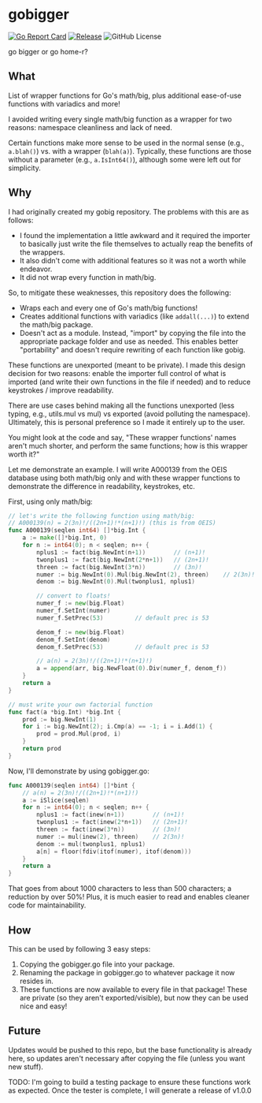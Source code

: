 # gobigger

[![Go Report Card](https://goreportcard.com/badge/github.com/jtpeller/gobigger)](https://goreportcard.com/report/github.com/jtpeller/gobigger)
[![Release](https://img.shields.io/github/release/jtpeller/gobigger.svg?style=flat-square)](https://github.com/jtpeller/gobigger/releases)
![GitHub License](https://img.shields.io/github/license/jtpeller/gobigger)

go bigger or go home-r?

## What

List of wrapper functions for Go's math/big, plus additional ease-of-use functions with variadics and more!

I avoided writing every single math/big function as a wrapper for two reasons: namespace cleanliness and lack of need.

Certain functions make more sense to be used in the normal sense (e.g., `a.blah()`) vs. with a wrapper (`blah(a)`). Typically, these functions are those without a parameter (e.g., `a.IsInt64()`), although some were left out for simplicity.

## Why

I had originally created my gobig repository. The problems with this are as follows:

- I found the implementation a little awkward and it required the importer to basically just write the file themselves to actually reap the benefits of the wrappers.
- It also didn't come with additional features so it was not a worth while endeavor.
- It did not wrap every function in math/big.

So, to mitigate these weaknesses, this repository does the following:

- Wraps each and every one of Go's math/big functions!
- Creates additional functions with variadics (like `addall(...)`) to extend the math/big package.
- Doesn't act as a module. Instead, "import" by copying the file into the appropriate package folder and use as needed. This enables better "portability" and doesn't require rewriting of each function like gobig.

These functions are unexported (meant to be private). I made this design decision for two reasons: enable the importer full control of what is imported (and write their own functions in the file if needed) and to reduce keystrokes / improve readability.

There are use cases behind making all the functions unexported (less typing, e.g., utils.mul vs mul) vs exported (avoid polluting the namespace). Ultimately, this is personal preference so I made it entirely up to the user.

You might look at the code and say, "These wrapper functions' names aren't much shorter, and perform the same functions; how is this wrapper worth it?"

Let me demonstrate an example. I will write A000139 from the OEIS database using both math/big only and with these wrapper functions to demonstrate the difference in readability, keystrokes, etc.

First, using only math/big:

```go
// let's write the following function using math/big:
// A000139(n) = 2(3n)!/((2n+1)!*(n+1)!) (this is from OEIS)
func A000139(seqlen int64) []*big.Int {
    a := make([]*big.Int, 0)
    for n := int64(0); n < seqlen; n++ {
        nplus1 := fact(big.NewInt(n+1))        // (n+1)!
        twonplus1 := fact(big.NewInt(2*n+1))   // (2n+1)!
        threen := fact(big.NewInt(3*n))        // (3n)!
        numer := big.NewInt(0).Mul(big.NewInt(2), threen)    // 2(3n)!
        denom := big.NewInt(0).Mul(twonplus1, nplus1)

        // convert to floats!
        numer_f := new(big.Float)
        numer_f.SetInt(numer)
        numer_f.SetPrec(53)         // default prec is 53

        denom_f := new(big.Float)
        denom_f.SetInt(denom)
        denom_f.SetPrec(53)         // default prec is 53

        // a(n) = 2(3n)!/((2n+1)!*(n+1)!)
        a = append(arr, big.NewFloat(0).Div(numer_f, denom_f))
    }
    return a
}

// must write your own factorial function
func fact(a *big.Int) *big.Int {
    prod := big.NewInt(1)
    for i := big.NewInt(2); i.Cmp(a) == -1; i = i.Add(1) {
        prod = prod.Mul(prod, i)
    }
    return prod
}
```

Now, I'll demonstrate by using gobigger.go:

```go
func A000139(seqlen int64) []*bint {
    // a(n) = 2(3n)!/((2n+1)!*(n+1)!)
    a := iSlice(seqlen)
    for n := int64(0); n < seqlen; n++ {
        nplus1 := fact(inew(n+1))        // (n+1)!
        twonplus1 := fact(inew(2*n+1))   // (2n+1)!
        threen := fact(inew(3*n))        // (3n)!
        numer := mul(inew(2), threen)    // 2(3n)!
        denom := mul(twonplus1, nplus1)
        a[n] = floor(fdiv(itof(numer), itof(denom)))
    }
    return a
}
```

That goes from about 1000 characters to less than 500 characters; a reduction by over 50%! Plus, it is much easier to read and enables cleaner code for maintainability.

## How

This can be used by following 3 easy steps:

1. Copying the gobigger.go file into your package.
2. Renaming the package in gobigger.go to whatever package it now resides in.
3. These functions are now available to every file in that package! These are private (so they aren't exported/visible), but now they can be used nice and easy!

## Future

Updates would be pushed to this repo, but the base functionality is already here, so updates aren't necessary after copying the file (unless you want new stuff).

TODO: I'm going to build a testing package to ensure these functions work as expected. Once the tester is complete, I will generate a release of v1.0.0

